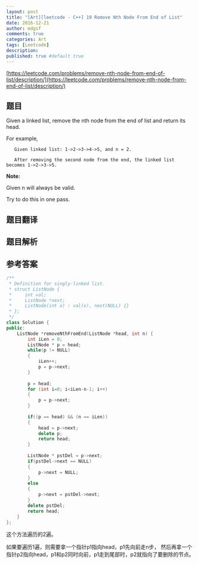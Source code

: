 ```yaml
---
layout: post
title: "[Art][leetcode - C++] 19 Remove Nth Node From End of List"
date: 2016-12-21
author: mdgsf
comments: true
categories: Art
tags: [Leetcode]
description:
published: true #default true
---
```


[https://leetcode.com/problems/remove-nth-node-from-end-of-list/description/](https://leetcode.com/problems/remove-nth-node-from-end-of-list/description/)

## 题目

Given a linked list, remove the nth node from the end of list and return its head.

For example,

```
   Given linked list: 1->2->3->4->5, and n = 2.

   After removing the second node from the end, the linked list becomes 1->2->3->5.
```
   
**Note:**

Given n will always be valid.

Try to do this in one pass.

## 题目翻译

## 题目解析

## 参考答案

```cpp
/**
 * Definition for singly-linked list.
 * struct ListNode {
 *     int val;
 *     ListNode *next;
 *     ListNode(int x) : val(x), next(NULL) {}
 * };
 */
class Solution {
public:
    ListNode *removeNthFromEnd(ListNode *head, int n) {
    	int iLen = 0;
    	ListNode * p = head;
    	while(p != NULL)
    	{
    		iLen++;
    		p = p->next;
    	}
    	
    	p = head;
    	for (int i=0; i<iLen-n-1; i++)
    	{
    		p = p->next;
    	}
    
    	if((p == head) && (n == iLen))
    	{
    		head = p->next;
    		delete p;
    		return head;
    	}
    
    	ListNode * pstDel = p->next;
    	if(pstDel->next == NULL)
    	{
    		p->next = NULL;
    	}
    	else
    	{
    		p->next = pstDel->next;
    	}
    	delete pstDel;
    	return head;
    }
};
```

这个方法遍历的2遍。

如果要遍历1遍，则需要拿一个指针p1指向head，p1先向前走n步，
然后再拿一个指针p2指向head，p1和p2同时向前，p1走到尾部时，p2就指向了要删除的节点。

